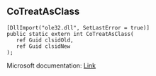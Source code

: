 ## CoTreatAsClass

```
[DllImport("ole32.dll", SetLastError = true)]
public static extern int CoTreatAsClass(
   ref Guid clsidOld,
   ref Guid clsidNew
);
```

Microsoft documentation: [Link](https://learn.microsoft.com/en-us/windows/win32/api/objbase/nf-objbase-cotreatasclass)
